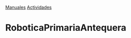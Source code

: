 
[Manuales](http://complubot.com/inicio/proyectos/swr/manuales/)
[Actividades](http://complubot.com/inicio/proyectos/swr/actividades/)
# RoboticaPrimariaAntequera
